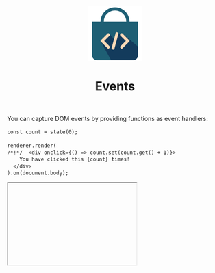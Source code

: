 <div align="center">
  <img src="/docs/assets/callbag-jsx.svg" width="128px"/>
  <h1>Events</h1>
</div>

<br>

You can capture DOM events by providing functions as event handlers:

```tsx
const count = state(0);

renderer.render(
/*!*/  <div onclick={() => count.set(count.get() + 1)}>
    You have clicked this {count} times!
  </div>
).on(document.body);
```

<iframe deferred-src="https://callbag-jsx-demo-clicks.stackblitz.io" height="192"/>

> :Buttons
> > :Button label=Playground, url=https://stackblitz.com/edit/callbag-jsx-demo-clicks

<br>

> 👉 The event object will be passed as the argument of given function.

<br>

👉 You can also pass [callbags](/reactivity/callbags) as event handlers, and the event
object will be sent as data to the callbag:

```tsx
const mouse = makeSubject();
const target = pipe(mouse, debounce(50));

renderer.render(
/*!*/  <div class='container' onmousemove={mouse}>
    <div class='ball' style={{
      transition: { 'transform.s': .5 },
      transform: expr($ => ({
        'translateX.px': $(target)?.clientX,
        'translateY.px': $(target)?.clientY,
      }))
    }}/>
  </div>
).on(document.body);
```

<iframe deferred-src="https://callbag-jsx-demo-events.stackblitz.io" height="192"/>

> :Buttons
> > :Button label=Playground, url=https://stackblitz.com/edit/callbag-jsx-demo-events

<br><br>

> :ToCPrevNext

<br><br>

<div align="center">
  <img src="/docs/assets/callbag.svg" width="256px"/>
</div>
